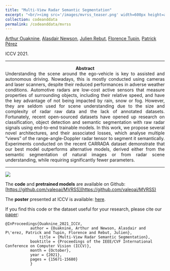 ```yaml
---
title: "Multi-View Radar Semantic Segmentation"
excerpt: "<br/><img src='/images/mvrss_teaser.png' width=600px height=auto><br><br><br>"
collection: codeanddata
permalink: /codeanddata/mvrss
---
```


[Arthur Ouaknine](https://arthurouaknine.github.io/), [Alasdair Newson](https://sites.google.com/site/alasdairnewson/), [Julien Rebut](https://scholar.google.com/citations?user=BJcQNcoAAAAJ&hl=fr), [Florence Tupin](https://perso.telecom-paristech.fr/tupin/), [Patrick Pérez](https://ptrckprz.github.io/)

ICCV 2021.

---

<center><b>Abstract</b></center>

<div style="text-align: justify">Understanding the scene around the ego-vehicle is key to assisted and autonomous driving. Nowadays, this is mostly conducted using cameras and laser scanners, despite their reduced performances in adverse weather conditions. Automotive radars are low-cost active sensors that measure properties of surrounding objects, including their relative speed, and have the key advantage of not being impacted by rain, snow or fog. However, they are seldom used for scene understanding due to the size and complexity of radar raw data and the lack of annotated datasets. Fortunately, recent open-sourced datasets have opened up research on classification, object detection and semantic segmentation with raw radar signals using end-to-end trainable models. In this work, we propose several novel architectures, and their associated losses, which analyse multiple “views” of the range-angle-Doppler radar tensor to segment it semantically. Experiments conducted on the recent CARRADA dataset demonstrate that our best model outperforms alternative models, derived either from the semantic segmentation of natural images or from radar scene understanding, while requiring significantly fewer parameters.</div>

---

<img src='/images/mvrss_teaser.png' class="center">


The **code** and **pretrained models** are available on Github: [https://github.com/valeoai/MVRSS](https://github.com/valeoai/MVRSS)  

The **poster** presented at ICCV is available: [here](https://arthurouaknine.github.io/files/posters/ICCV2021_poster.pdf).  

If you find this code or the dataset useful for your research, please cite our [paper](https://arxiv.org/pdf/2103.16214.pdf):
```
@InProceedings{Ouaknine_2021_ICCV,
	       author = {Ouaknine, Arthur and Newson, Alasdair and P\'erez, Patrick and Tupin, Florence and Rebut, Julien},
               title = {Multi-View Radar Semantic Segmentation},
	       booktitle = {Proceedings of the IEEE/CVF International Conference on Computer Vision (ICCV)},
	       month = {October},
	       year = {2021},
	       pages = {15671-15680}
	       }
```
